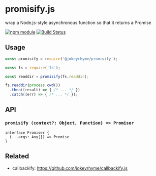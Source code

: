 # promisify.js

wrap a Node.js-style asynchronous function so that it returns a Promise

[![npm module](https://img.shields.io/npm/v/@jokeyrhyme/promisify.svg)](https://www.npmjs.com/package/@jokeyrhyme/promisify)
[![Build Status](https://travis-ci.org/jokeyrhyme/promisify.js.png)](https://travis-ci.org/jokeyrhyme/promisify.js)


## Usage

```js
const promisify = require('@jokeyrhyme/promisify');

const fs = require('fs');

const readdir = promisify(fs.readdir);

fs.readdir(process.cwd())
  .then((result) => { /* ... */ })
  .catch((err) => { /* ... */ });
```


## API


### `promisify (context?: Object, Function) => Promiser`

```
interface Promiser {
  (...args: Any[]) => Promise
}
```


## Related

- callbackify: https://github.com/jokeyrhyme/callbackify.js
